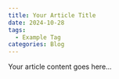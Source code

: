 ```yaml
---
title: Your Article Title
date: 2024-10-28
tags:
  - Example Tag
categories: Blog
---
```

Your article content goes here...
